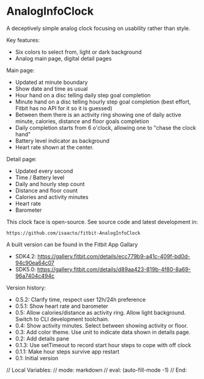 # AnalogInfoClock

A deceptively simple analog clock focusing on usability rather than style.

Key features:
  * Six colors to select from, light or dark background
  * Analog main page, digital detail pages

Main page:
  * Updated at minute boundary
  * Show date and time as usual
  * Hour hand on a disc telling daily step goal completion
  * Minute hand on a disc telling hourly step goal completion (best effort, Fitbit has no API for it so it is guessed)
  * Between them there is an activity ring showing one of daily active minute, calories, distance and floor goals completion
  * Daily completion starts from 6 o'clock, allowing one to "chase the clock hand"
  * Battery level indicator as background
  * Heart rate shown at the center.

Detail page:
  * Updated every second
  * Time / Battery level
  * Daily and hourly step count
  * Distance and floor count
  * Calories and activity minutes
  * Heart rate
  * Barometer

This clock face is open-source.  See source code and latest development in:

    https://github.com/isaacto/fitbit-AnalogInfoClock

A built version can be found in the Fitbit App Gallary

  * SDK4.2: https://gallery.fitbit.com/details/ecc779b9-a41c-409f-bd0d-94c90ea64c07
  * SDK5.0: https://gallery.fitbit.com/details/d89aa423-819b-4f80-8a69-96a7404c494c

Version history:
  * 0.5.2: Clarify time, respect user 12h/24h preference
  * 0.5.1: Show heart rate and barometer
  * 0.5: Allow calories/distance as activity ring.  Allow light background.  Switch to CLI development toolchain.
  * 0.4: Show activity minutes.  Select between showing activity or floor.
  * 0.3: Add color theme.  Use unit to indicate data shown in details page.
  * 0.2: Add details pane
  * 0.1.3: Use setTimeout to record start hour steps to cope with off clock
  * 0.1.1: Make hour steps survive app restart
  * 0.1: Initial version

// Local Variables:
// mode: markdown
// eval: (auto-fill-mode -1)
// End:

